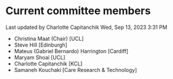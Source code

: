 # Current committee members

Last updated by Charlotte Capitanchik Wed, Sep 13, 2023 3:31 PM

* Christina Maat (Chair) [UCL]
* Steve Hill [Edinburgh]
* Mateus (Gabriel Bernardo) Harrington [Cardiff]
* Maryam Shoai [UCL]
* Charlotte Capitanchik [KCL]
* Samaneh Kouchaki [Care Research & Technology]
